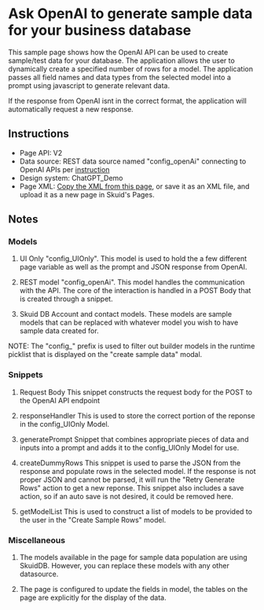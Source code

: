 # Ask OpenAI to generate sample data for your business database 

This sample page shows how the OpenAI API can be used to create sample/test data for your database. The application allows the user to dynamically create a specified number of rows for a model. The application passes all field names and data types from the selected model into a prompt using javascript to generate relevant data.

 If the response from OpenAI isnt in the correct format, the application will automatically request a new response.

## Instructions
- Page API:  V2
- Data source: 
    REST data source named "config_openAi" connecting to OpenAI APIs per [instruction](openAI)
- Design system: ChatGPT_Demo 
- Page XML:  [Copy the XML from this page](CreateSampleData.xml), or save it as an XML file, and upload it as a new page in Skuid's Pages.

## Notes

### Models

1.  UI Only "config_UIOnly". 
This model is used to hold the a few different page variable as well as the prompt and JSON response from OpenAI.

2.  REST model "config_openAi". 
This model handles the communication with the API. 
The core of the interaction is handled in a POST Body that is created through a snippet.

3. Skuid DB Account and contact models. 
These models are sample models that can be replaced with whatever model you wish to have sample data created for.

NOTE: The "config_" prefix is used to filter out builder models in the runtime picklist that is displayed on the "create sample data" modal.

### Snippets
 
1. Request Body
This snippet constructs the request body for the POST to the OpenAI API endpoint

2. responseHandler
This is used to store the correct portion of the reponse in the config_UIOnly Model.

3. generatePrompt
Snippet that combines appropriate pieces of data and inputs into a prompt and adds it to the config_UIOnly Model for use.

4. createDummyRows
This snippet is used to parse the JSON from the response and populate rows in the selected model. If the response is not proper JSON and cannot be parsed, it will run the "Retry Generate Rows" action to get a new reponse. This snippet also includes a save action, so if an auto save is not desired, it could be removed here.

5. getModelList
This is used to construct a list of models to be provided to the user in the "Create Sample Rows" model. 

### Miscellaneous

1. The models available in the page for sample data population are using SkuidDB. However, you can replace these models with any other datasource.

2. The page is configured to update the fields in model, the tables on the page are explicitly for the display of the data.
